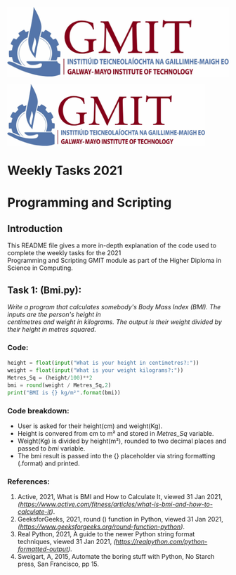 
![ScreenShot](gmitlogo.jpg)



<img align="middle" src="gmitlogo.jpg" alt="myimage" width = 450 />


# Weekly Tasks 2021
# Programming and Scripting


## Introduction
This README file gives a more in-depth explanation of the code used to complete the weekly tasks for the 2021  
Programming and Scripting GMIT module as part of the Higher Diploma in Science in Computing.



## Task 1: (Bmi.py):
*Write a program that calculates somebody's Body Mass Index (BMI). The inputs are the person's height in   
centimetres and weight in kilograms. The output is their weight divided by their height in metres squared.* 



### Code:
``` Python
height = float(input("What is your height in centimetres?:"))  
weight = float(input("What is your weight kilograms?:"))  
Metres_Sq = (height/100)**2  
bmi = round(weight / Metres_Sq,2)  
print("BMI is {} kg/m²".format(bmi))  
```


### Code breakdown:
- User is asked for their height(cm) and weight(Kg).
- Height is convered from cm to m² and stored in *Metres_Sq* variable.
- Weight(Kg) is divided by height(m²), rounded to two decimal places and passed to *bmi* variable.
- The bmi result is passed into the {} placeholder via string formatting (.format) and printed.




### References:
1.	Active, 2021, What is BMI and How to Calculate It, viewed 31 Jan 2021, *(<https://www.active.com/fitness/articles/what-is-bmi-and-how-to-calculate-it>)*.
2.	GeeksforGeeks, 2021, round () function in Python, viewed 31 Jan 2021, *(<https://www.geeksforgeeks.org/round-function-python>)*.
3.	Real Python, 2021, A guide to the newer Python string format techniques, viewed 31 Jan 2021, *(<https://realpython.com/python-formatted-output>)*.
4.	Sweigart, A, 2015, Automate the boring stuff with Python, No Starch press, San Francisco, pp 15.
